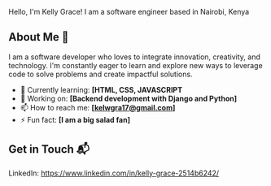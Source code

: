
Hello, I'm Kelly Grace! I am a software engineer based in Nairobi, Kenya

## About Me 🚀
I am a software developer who loves to integrate innovation, creativity, and technology. I'm constantly eager to learn and explore new ways to leverage code to solve problems and create impactful solutions.

- 🌱 Currently learning: **[HTML, CSS, JAVASCRIPT**
- 🔭 Working on: **[Backend development with Django and Python]**
- 📫 How to reach me: **[kelwgra17@gmail.com]**
- ⚡ Fun fact: **[I am a big salad fan]**

## Get in Touch 📬
LinkedIn: https://www.linkedin.com/in/kelly-grace-2514b6242/

